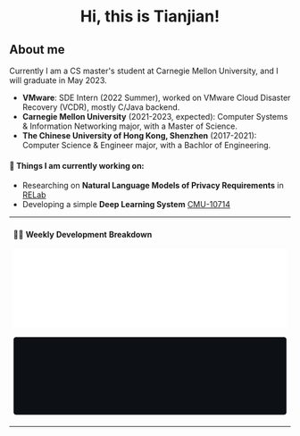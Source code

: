 <h1 align="center">Hi, this is Tianjian!</h1>
<p align="left">
</p>

## About me

Currently I am a CS master's student at Carnegie Mellon University, and I will graduate in May 2023.
  
- **VMware**: SDE Intern (2022 Summer), worked on VMware Cloud Disaster Recovery (VCDR), mostly C/Java backend.
- **Carnegie Mellon University** (2021-2023, expected): Computer Systems & Information Networking major, with a Master of Science.
- **The Chinese University of Hong Kong, Shenzhen** (2017-2021): Computer Science & Engineer major, with a Bachlor of Engineering.
  
#### 🌱 Things I am currently working on: 
- Researching on **Natural Language Models of Privacy Requirements** in [RELab](https://relab.cs.cmu.edu/)
- Developing a simple **Deep Learning System** [CMU-10714](https://dlsyscourse.org/)
  
  
<table width="960px">
<tr>
<td valign="top" width="50%">

#### 🏊‍♂️ Weekly Development Breakdown

![light](https://raw.githubusercontent.com/lisigg1998/lisigg1998/master/images/wakatime_weekly_language_stats.svg#gh-light-mode-only)

![dark](https://raw.githubusercontent.com/lisigg1998/lisigg1998/master/images/wakatime_weekly_language_stats_black.svg#gh-dark-mode-only)

</td>
</tr>
</table>
